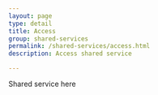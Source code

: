 ```yaml
---
layout: page
type: detail
title: Access
group: shared-services
permalink: /shared-services/access.html
description: Access shared service

---
```


Shared service here
